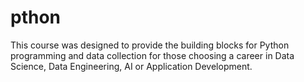 # pthon
This course was designed to provide the building blocks for Python programming and data collection for
those choosing a career in Data Science, Data Engineering, AI or Application Development. 
